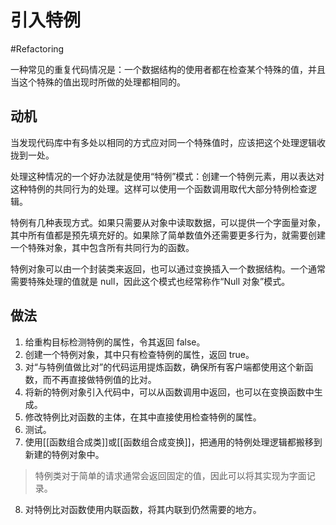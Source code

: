 # 引入特例
#Refactoring 

一种常见的重复代码情况是：一个数据结构的使用者都在检查某个特殊的值，并且当这个特殊的值出现时所做的处理都相同的。

## 动机

当发现代码库中有多处以相同的方式应对同一个特殊值时，应该把这个处理逻辑收拢到一处。

处理这种情况的一个好办法就是使用“特例”模式：创建一个特例元素，用以表达对这种特例的共同行为的处理。这样可以使用一个函数调用取代大部分特例检查逻辑。

特例有几种表现方式。如果只需要从对象中读取数据，可以提供一个字面量对象，其中所有值都是预先填充好的。如果除了简单数值外还需要更多行为，就需要创建一个特殊对象，其中包含所有共同行为的函数。

特例对象可以由一个封装类来返回，也可以通过变换插入一个数据结构。一个通常需要特殊处理的值就是 null，因此这个模式也经常称作“Null 对象”模式。

## 做法

1. 给重构目标检测特例的属性，令其返回 false。
2. 创建一个特例对象，其中只有检查特例的属性，返回 true。
3. 对“与特例值做比对”的代码运用提炼函数，确保所有客户端都使用这个新函数，而不再直接做特例值的比对。
4. 将新的特例对象引入代码中，可以从函数调用中返回，也可以在变换函数中生成。
5. 修改特例比对函数的主体，在其中直接使用检查特例的属性。
6. 测试。
7. 使用[[函数组合成类]]或[[函数组合成变换]]，把通用的特例处理逻辑都搬移到新建的特例对象中。

> 特例类对于简单的请求通常会返回固定的值，因此可以将其实现为字面记录。

8. 对特例比对函数使用内联函数，将其内联到仍然需要的地方。